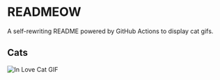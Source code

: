 # READMEOW

A self-rewriting README powered by GitHub Actions to display cat gifs.

## Cats

![In Love Cat GIF](https://media2.giphy.com/media/MDJ9IbxxvDUQM/200.gif?cid=9acd02da5vhghu2tx0v2xzpug8iz66fbexurd83fchj941a4&ep=v1_gifs_search&rid=200.gif&ct=g)
